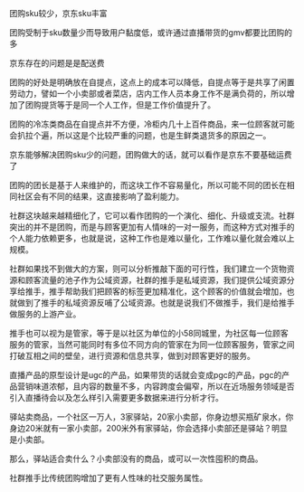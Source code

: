 团购sku较少，京东sku丰富

团购受制于sku数量少而导致用户黏度低，或许通过直播带货的gmv都要比团购的多

京东存在的问题是是配送费

团购的好处是明确放在自提点，这点上的成本可以降低，自提点等于是共享了闲置劳动力，譬如一个小卖部或者菜店，店内工作人员本身工作不是满负荷的，所以增加了团购提货等于是同一个人工作，但是工作价值提升了。

团购的冷冻类商品在自提点并不方便，冷柜内几十上百件商品，来一位顾客就可能会扒拉个遍，所以这是个比较严重的问题，也是生鲜类退货多的原因之一。

京东能够解决团购sku少的问题，团购做大的话，就可以看作是京东不要基础运费了

团购的团长是基于人来维护的，而这块工作不容易量化，所以可能不同的团长在相同社区会有不同的结果，这直接影响了盈利能力。

社群这块越来越精细化了，它可以看作团购的一个演化、细化、升级或支流。社群突出的并不是团购，而是与顾客更加有人情味的一对一服务，而这种方式对推手的个人能力依赖更多，也就是说，这种工作也是难以量化，工作难以量化就会难以上规模。

社群如果找不到做大的方案，则可以分析推敲下面的可行性，我们建立一个货物资源和顾客流量的池子作为公域资源，社群的推手是私域资源，我们提供公域资源分享给推手，推手帮助我们把顾客的标签更加精准化，这个顾客的价值就会增加，也就做到了推手的私域资源反哺了公域资源。也就是说我们不做推手，我们是给推手做服务的上游产业。

推手也可以视为是管家，等于是以社区为单位的小58同城里，为社区每一位顾客服务的管家，当然可能同时有多位不同方向的管家在为同一位顾客服务，管家之间打破互相之间的壁垒，进行资源和信息共享，做到对顾客更好的服务。

直播产品的原型设计是ugc的产品，如果带货的话就会变成pgc的产品，pgc的产品营销味道浓郁，且内容的数量不多，内容跨度会偏窄，所以在近场服务领域是否引入直播待会以及怎么样引入需要更多数据来进行分析才行。

驿站卖商品，一个社区一万人，3家驿站，20家小卖部，你身边想买瓶矿泉水，你身边20米就有一家小卖部，200米外有家驿站，你会选择小卖部还是驿站？明显是小卖部。

那么，驿站适合卖什么？小卖部没有的商品，或可以一次性囤积的商品。

社群推手比传统团购增加了更有人性味的社交服务属性。




